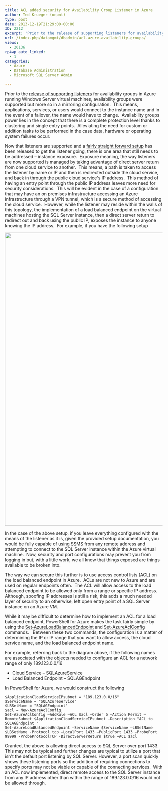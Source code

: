 ```yaml
---
title: ACL added security for Availability Group Listener in Azure
author: Ted Krueger (onpnt)
type: post
date: 2013-12-19T21:29:00+00:00
ID: 2212
excerpt: 'Prior to the release of supporting listeners for availability groups in Azure running Windows Server virtual machines, availability groups were supported but more so in a mirroring configuration.  This means, applications, services, or users would conne&hellip;'
url: /index.php/datamgmt/dbadmin/acl-azure-availability-groups/
views:
  - 20136
rp4wp_auto_linked:
  - 1
categories:
  - Azure
  - Database Administration
  - Microsoft SQL Server Admin

---
```

Prior to the [release of supporting listeners][1] for availability groups in Azure running Windows Server virtual machines, availability groups were supported but more so in a mirroring configuration.  This means, applications, services, or users would connect to the instance name and in the event of a failover, the name would have to change.  Availability groups power lies in the concept that there is a complete protection level thanks to clustering and single entry points.  Alleviating the need for custom or addition tasks to be performed in the case data, hardware or operating system failures occur.

Now that listeners are supported and a [fairly straight forward setup][2] has been released to get the listener going, there is one area that still needs to be addressed – instance exposure.  Exposure meaning, the way listeners are now supported is managed by taking advantage of direct server return from one cloud service to another.  This means, a path is taken to access the listener by name or IP and then is redirected outside the cloud service, and back in through the public cloud service's IP address.  This method of having an entry point through the public IP address leaves more need for security considerations.  This will be evident in the case of a configuration that may have an on premises infrastructure accessing an Azure infrastructure through a VPN tunnel, which is a secure method of accessing the cloud service.  However, while the listener may reside within the walls of this topology, the implementation of a load balanced endpoint on the virtual machines hosting the SQL Server instance, then a direct server return to redirect out and back using the public IP, exposes the instance to anyone knowing the IP address.  For example, if you have the following setup

<div class="image_block" align="center">
  <a href="https://lessthandot.z19.web.core.windows.net/wp-content/uploads/blogs/DataMgmt/AG listener in Azure.gif?mtime=1387488441"><img alt="" src="https://lessthandot.z19.web.core.windows.net/wp-content/uploads/blogs/DataMgmt/AG listener in Azure.gif?mtime=1387488441" width="996" height="936" /></a>
</div>

In the case of the above setup, if you leave everything configured with the means of the listener as it is, given the provided setup documentation, you would be fully capable of using SSMS from any remote address and attempting to connect to the SQL Server instance within the Azure virtual machine.  Now, security and port configurations may prevent you from logging in but, with a little work, we all know that things exposed are things available to be broken into.

The way we can secure this further is to use access control lists (ACL) on the load balanced endpoint in Azure.  ACLs are not new to Azure and are used on regular endpoints often.  The ACL will allow access to the load balanced endpoint to be allowed only from a range or specific IP address.  Although, spoofing IP addresses is still a risk, this adds a much needed layer of security to an otherwise, left open entry point of a SQL Server instance on an Azure VM.

While it may be difficult to determine how to implement an ACL for a load balanced endpoint, PowerShell for Azure makes the task fairly simple by using the [Set-AzureLoadBalancedEndpoint][3] and [Set-AzureAclConfig][4] commands.   Between these two commands, the configuration is a matter of determining the IP or IP range that you want to allow access, the cloud service name, and the load balanced endpoint name.

For example, referring back to the diagram above, if the following names are associated with the objects needed to configure an ACL for a network range of only 189.123.0.0/16

  * Cloud Service – SQLAzureService
  * Load Balanced Endpoint – SQLAGEndpoint

In PowerShell for Azure, we would construct the following

```
$ApplicationCloudServiceIPsubnet = "189.123.0.0/16"
$ServiceName = "SQLAzureService"
$LBSetName = "SQLAGEndpoint"
$acl = New-AzureAclConfig
Set-AzureAclConfig –AddRule –ACL $acl –Order 5 –Action Permit –RemoteSubnet $ApplicationCloudServiceIPsubnet –Description "ACL to SQLAGEndpoint "
Set-AzureLoadBalancedEndpoint –ServiceName $ServiceName –LBSetName $LBSetName -Protocol tcp –LocalPort 1433 –PublicPort 1433 –ProbePort 99999 -ProbeProtocolTCP -DirectServerReturn $true –ACL $acl
```

Granted, the above is allowing direct access to SQL Server over port 1433.  This may not be typical and further changes are typical to utilize a port that isn't the default port listening by SQL Server. However, a port scan quickly shows these listening ports so the addition of requiring connections to specify ports may not be viable or capable of the connecting services.  With an ACL now implemented, direct remote access to the SQL Server instance from any IP address other than within the range of 189.123.0.0/16 would not be allowed through.

 [1]: http://blogs.technet.com/b/dataplatforminsider/archive/2013/08/12/alwayson-availability-groups-fully-supported-on-windows-azure-infrastructure-services.aspx
 [2]: http://msdn.microsoft.com/en-us/library/windowsazure/dn376546.aspx
 [3]: http://msdn.microsoft.com/en-us/library/dn408486.aspx
 [4]: http://msdn.microsoft.com/en-us/library/dn408561.aspx